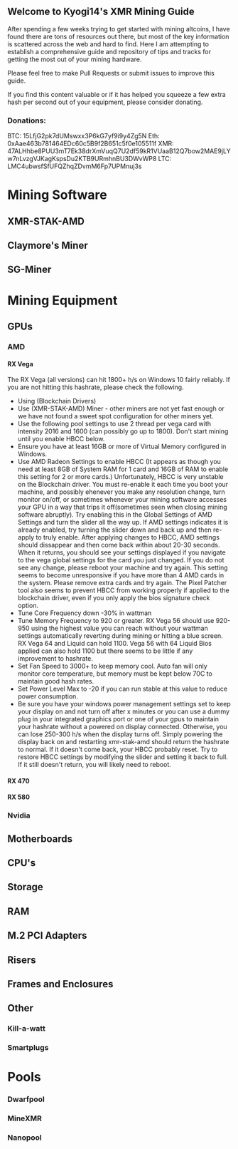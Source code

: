 ## Welcome to Kyogi14's XMR Mining Guide

After spending a few weeks trying to get started with mining altcoins, I have found there are tons of resources out there, but most of the key information is scattered across the web and hard to find. Here I am attempting to establish a comprehensive guide and repository of tips and tracks for getting the most out of your mining hardware.

Please feel free to make Pull Requests or submit issues to improve this guide.

If you find this content valuable or if it has helped you squeeze a few extra hash per second out of your equipment, please consider donating.

### Donations: 
BTC: 15LfjG2pk7dUMswxx3P6kG7yf9i9y4Zg5N
Eth: 0xAae463b781464EDc60c5B9f2B651c5f0e105511f
XMR: 47ALHhbe8PUU3mT7Ek38drXmVuqQ7U2df59kR1VUaaB12Q7bow2MAE9jLYw7nLvzgVJKagKspsDu2KTB9URmhnBU3DWvWP8
LTC: LMC4ubwsfSfUFQZhqZDvmM6Fp7UPMnuj3s
# Mining Software
## XMR-STAK-AMD
## Claymore's Miner
## SG-Miner
# Mining Equipment
## GPUs
### AMD
#### RX Vega
The RX Vega (all versions) can hit 1800+ h/s on Windows 10 fairly reliably.  If you are not hitting this hashrate, please check the following.
- Using (Blockchain Drivers)
- Use (XMR-STAK-AMD) Miner - other miners are not yet fast enough or we have not found a sweet spot configuration for other miners yet.
- Use the following pool settings to use 2 thread per vega card with intensity 2016 and 1600 (can possibly go up to 1800).  Don't start mining until you enable HBCC below.
- Ensure you have at least 16GB or more of Virtual Memory configured in Windows.
- Use AMD Radeon Settings to enable HBCC (It appears as though you need at least 8GB of System RAM for 1 card and 16GB of RAM to enable this setting for 2 or more cards.) Unfortunately, HBCC is very unstable on the Blockchain driver.  You must re-enable it each time you boot your machine, and possibly ehenever you make any resolution change, turn monitor on/off, or sometimes whenever your mining software accesses your GPU in a way that trips it off(sometimes seen when closing mining software abruptly). Try enabling this in the Global Settings of AMD Settings and turn the slider all the way up. If AMD settings indicates it is already enabled, try turning the slider down and back up and then re-apply to truly enable. After applying changes to HBCC, AMD settings should dissappear and then come back within about 20-30 seconds.  When it returns, you should see your settings displayed if you navigate to the vega global settings for the card you just changed.  If you do not see any change, please reboot your machine and try again. This setting seems to become unresponsive if you have more than 4 AMD cards in the system.  Please remove extra cards and try again. The Pixel Patcher tool also seems to prevent HBCC from working properly if applied to the blockchain driver, even if you only apply the bios signature check option. 
- Tune Core Frequency down -30% in wattman
- Tune Memory Frequency to 920 or greater. 
  RX Vega 56 should use 920-950 using the highest value you can reach without your wattman settings automatically reverting during mining or hitting a blue screen. RX Vega 64 and Liquid can hold 1100.  Vega 56 with 64 Liquid Bios applied can also hold 1100 but there seems to be little if any improvement to hashrate.
- Set Fan Speed to 3000+ to keep memory cool.  Auto fan will only monitor core temperature, but memory must be kept below 70C to maintain good hash rates.
- Set Power Level Max to -20 if you can run stable at this value to reduce power consumption. 
- Be sure you have your windows power management settings set to keep your display on and not turn off after x minutes or you can use a dummy plug in your integrated graphics port or one of your gpus to maintain your hashrate without a powered on display connected. Otherwise, you can lose 250-300 h/s when the display turns off.  Simply powering the display back on and restarting xmr-stak-amd should return the hashrate to normal.  If it doesn't come back, your HBCC probably reset.  Try to restore HBCC settings by modifying the slider and setting it back to full.  If it still doesn't return, you will likely need to reboot.
#### RX 470
#### RX 580
### Nvidia
## Motherboards
## CPU's
## Storage
## RAM
## M.2 PCI Adapters
## Risers
## Frames and Enclosures
## Other
### Kill-a-watt
### Smartplugs
# Pools
### Dwarfpool
### MineXMR
### Nanopool

